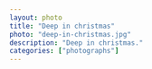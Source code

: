 ```yaml
---   
layout: photo
title: "Deep in christmas"
photo: "deep-in-christmas.jpg"
description: "Deep in christmas."
categories: ["photographs"]
---
```

